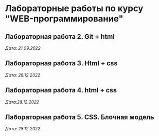 # Лабораторные работы по курсу "WEB-программирование"

## Лабораторная работа 2. Git + html

*Дата: 21.09.2022*

## Лабораторная работа 3. Html + css

*Дата: 28.12.2022*

## Лабораторная работа 4. html + css

*Дата:28.12.2022*

## Лабораторная работа 5. CSS. Блочная модель

*Дата: 28.12.2022*